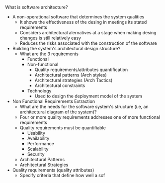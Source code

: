 What is software architecture?
* A non-operational software that determines the system qualities
	* It shows the effectiveness of the desing in meetings its stated requirements
	* Considers architectural alernatives at a stage when making desing changes is still relatively easy
	* Reduces the risks associated with the construction of the software
* Building the system's architectural design structure?
	* What are the 3 requirements
		* Functional
		* Non-functional
			* Quality requirements/attributes quantification
			* Architectural patterns (Arch styles)
			* Architectural strategies (Arch Tactics)
			* Architectural constraints
		* Technology
			* Used to design the deployment model of the system
* Non Functional Requirements Extraction
	* What are the needs for the software system's structure (i.e, an architectural diagram of the system)?
	* Four or more quality requirements addresses one of more functional requirements
	* Quality requirements must be quantifiable
		* Usability
		* Availability
		* Performance
		* Scalability
		* Security
	* Architectural Patterns
	* Architectural Strategies
* Quality requirements (quality attributes)
	* Specify criteria that define how well a sof